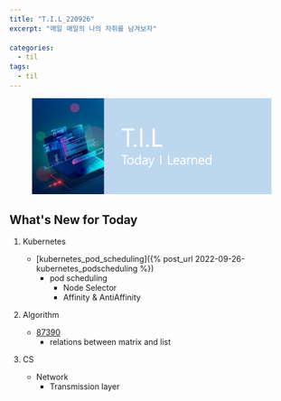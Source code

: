 ```yaml
---
title: "T.I.L_220926"
excerpt: "매일 매일의 나의 자취를 남겨보자"

categories:
  - til
tags:
  - til
---
```

<figure>
    <img src="/assets/images/til_image.png">
</figure>

## What's New for Today   
1. Kubernetes
    - [kubernetes_pod_scheduling]({% post_url 2022-09-26-kubernetes_podscheduling %})
        - pod scheduling
            - Node Selector
            - Affinity & AntiAffinity

2. Algorithm
    - [87390](https://school.programmers.co.kr/learn/courses/30/lessons/87390)
        - relations between matrix and list

3. CS
    - Network
        - Transmission layer





  




